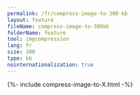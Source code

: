 ```yaml
---
permalink: /fr/compress-image-to-300-kb
layout: feature
fileName: compress-image-to-300kb
folderName: feature
tool: imgcompression
lang: fr
size: 300
type: kb
nointernationalization: true
---
```

{%- include compress-image-to-X.html -%}
      